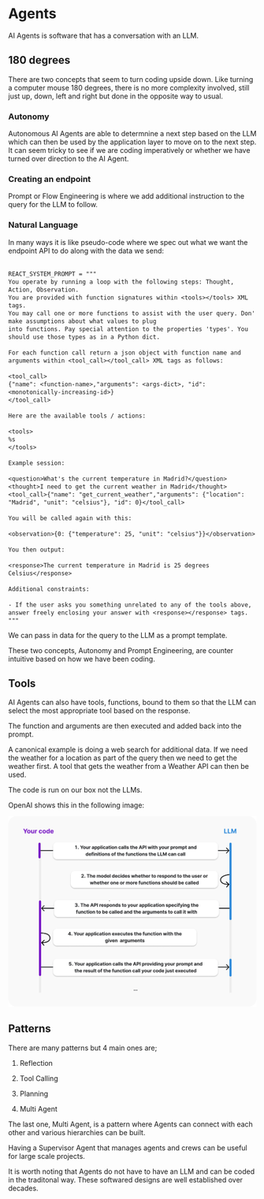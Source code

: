 # Agents

AI Agents is software that has a conversation with an LLM.


## 180 degrees  

There are two concepts that seem to turn coding upside down. Like turning a computer mouse 180 degrees, there is no more complexity involved, still just up, down, left and right but done in the opposite way to usual.

### Autonomy

Autonomous AI Agents are able to determnine a next step based on the LLM which can then be used by the application layer to move on to the next step. It can seem tricky to see if we are coding imperatively or whether we have turned over direction to the AI Agent.

### Creating an endpoint

Prompt or Flow Engineering is where we add additional instruction to the query for the LLM to follow.

### Natural Language

In many ways it is like pseudo-code where we spec out what we want the endpoint API to do along with the data we send:

```

REACT_SYSTEM_PROMPT = """
You operate by running a loop with the following steps: Thought, Action, Observation.
You are provided with function signatures within <tools></tools> XML tags.
You may call one or more functions to assist with the user query. Don' make assumptions about what values to plug
into functions. Pay special attention to the properties 'types'. You should use those types as in a Python dict.

For each function call return a json object with function name and arguments within <tool_call></tool_call> XML tags as follows:

<tool_call>
{"name": <function-name>,"arguments": <args-dict>, "id": <monotonically-increasing-id>}
</tool_call>

Here are the available tools / actions:

<tools>
%s
</tools>

Example session:

<question>What's the current temperature in Madrid?</question>
<thought>I need to get the current weather in Madrid</thought>
<tool_call>{"name": "get_current_weather","arguments": {"location": "Madrid", "unit": "celsius"}, "id": 0}</tool_call>

You will be called again with this:

<observation>{0: {"temperature": 25, "unit": "celsius"}}</observation>

You then output:

<response>The current temperature in Madrid is 25 degrees Celsius</response>

Additional constraints:

- If the user asks you something unrelated to any of the tools above, answer freely enclosing your answer with <response></response> tags.
"""

```

We can pass in data for the query to the LLM as a prompt template.

These two concepts, Autonomy and Prompt Engineering, are counter intuitive based on how we have been coding.

## Tools

AI Agents can also have tools, functions, bound to them so that the LLM can select the most appropriate tool based on the response.

The function and arguments are then executed and added back into the prompt.

A canonical example is doing a web search for additional data. If we need the weather for a location as part of the query then we need to get the weather first. A tool that gets the weather from a Weather API can then be used.

The code is run on our box not the LLMs.

OpenAI shows this in the following image:

![AI Agents](../images/agents/where-tools-are-executed.png)

## Patterns

There are many patterns but 4 main ones are;

1. Reflection

2. Tool Calling

3. Planning

4. Multi Agent

The last one, Multi Agent, is a pattern where Agents can connect with each other and various hierarchies can be built.

Having a Supervisor Agent that manages agents and crews can be useful for large scale projects.

It is worth noting that Agents do not have to have an LLM and can be coded in the traditonal way. These softwared designs are well established over decades.

<br>